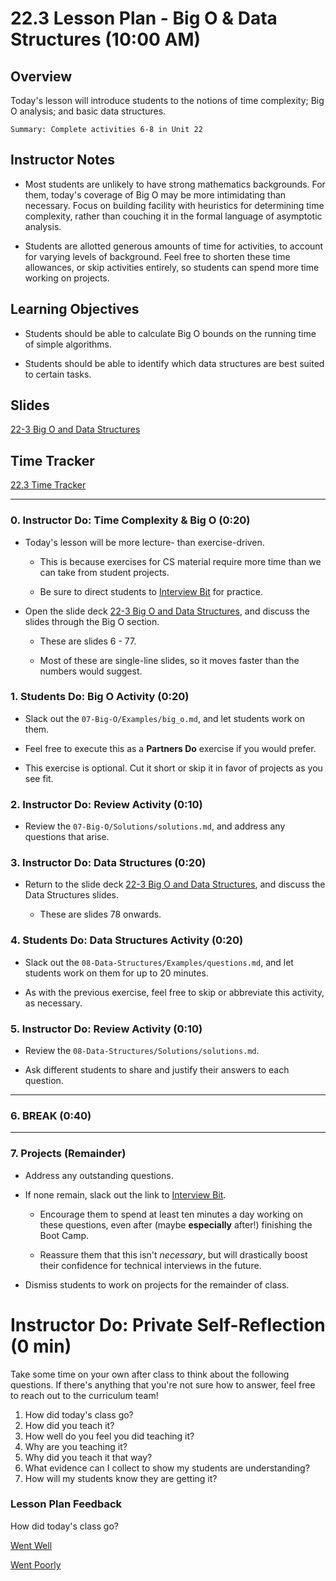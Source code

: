 # 22.3 Lesson Plan - Big O & Data Structures (10:00 AM)

## Overview

Today's lesson will introduce students to the notions of time complexity; Big O analysis; and basic data structures.

`Summary: Complete activities 6-8 in Unit 22`

## Instructor Notes

* Most students are unlikely to have strong mathematics backgrounds. For them, today's coverage of Big O may be more intimidating than necessary. Focus on building facility with heuristics for determining time complexity, rather than couching it in the formal language of asymptotic analysis.

* Students are allotted generous amounts of time for activities, to account for varying levels of background. Feel free to shorten these time allowances, or skip activities entirely, so students can spend more time working on projects.

## Learning Objectives

* Students should be able to calculate Big O bounds on the running time of simple algorithms.

* Students should be able to identify which data structures are best suited to certain tasks.

## Slides

[22-3 Big O and Data Structures](https://docs.google.com/presentation/d/1fHb1SPLSl7nWb6LFMM3jl89EMnzaezw2iSZVCgu79S0/edit?usp=sharing)

## Time Tracker

[22.3 Time Tracker](https://drive.google.com/a/trilogyed.com/file/d/1JyhdFEub_ctbMxNUTt0dgP4ua2BrUcdW/view?usp=sharing)

- - -

### 0. Instructor Do: Time Complexity & Big O (0:20)

* Today's lesson will be more lecture- than exercise-driven.

  * This is because exercises for CS material require more time than we can take from student projects.

  * Be sure to direct students to [Interview Bit](https://www.interviewbit.com/) for practice.

* Open the slide deck [22-3 Big O and Data Structures](https://docs.google.com/presentation/d/11kHSTXvu2_FCLQFmAkryYMMelvwcXBeWF7Hy3sFUmIM/edit?usp=sharing), and discuss the slides through the Big O section.

  * These are slides 6 - 77.

  * Most of these are single-line slides, so it moves faster than the numbers would suggest.

### 1. Students Do: Big O Activity (0:20)

* Slack out the `07-Big-O/Examples/big_o.md`, and let students work on them.

* Feel free to execute this as a **Partners Do** exercise if you would prefer.

* This exercise is optional. Cut it short or skip it in favor of projects as you see fit.

### 2. Instructor Do: Review Activity (0:10)

* Review the `07-Big-O/Solutions/solutions.md`, and address any questions that arise.

### 3. Instructor Do: Data Structures (0:20)

* Return to the slide deck [22-3 Big O and Data Structures](https://docs.google.com/presentation/d/11kHSTXvu2_FCLQFmAkryYMMelvwcXBeWF7Hy3sFUmIM/edit?usp=sharing), and discuss the Data Structures slides.

  * These are slides 78 onwards.

### 4. Students Do: Data Structures Activity (0:20)

* Slack out the `08-Data-Structures/Examples/questions.md`, and let students work on them for up to 20 minutes.

* As with the previous exercise, feel free to skip or abbreviate this activity, as necessary.

### 5. Instructor Do: Review Activity (0:10)

* Review the `08-Data-Structures/Solutions/solutions.md`.

* Ask different students to share and justify their answers to each question.

- - -

### 6. BREAK (0:40)

- - -

### 7. Projects (Remainder)

* Address any outstanding questions.

* If none remain, slack out the link to [Interview Bit](http://www.interviewbit.com/).

  * Encourage them to spend at least ten minutes a day working on these questions, even after (maybe **especially** after!) finishing the Boot Camp.

  * Reassure them that this isn't _necessary_, but will drastically boost their confidence for technical interviews in the future.

* Dismiss students to work on projects for the remainder of class.

# Instructor Do: Private Self-Reflection (0 min)

Take some time on your own after class to think about the following questions. If there's anything that you're not sure how to answer, feel free to reach out to the curriculum team!

1. How did today's class go?
2. How did you teach it?
3. How well do you feel you did teaching it?
4. Why are you teaching it?
5. Why did you teach it that way?
6. What evidence can I collect to show my students are understanding?
7. How will my students know they are getting it?

### Lesson Plan Feedback

How did today's class go?

[Went Well](http://www.surveygizmo.com/s3/4325914/FS-Curriculum-Feedback?format=pt&sentiment=positive&lesson=22.03)

[Went Poorly](http://www.surveygizmo.com/s3/4325914/FS-Curriculum-Feedback?format=pt&sentiment=negative&lesson=22.03)
